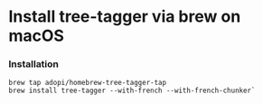 Install tree-tagger via brew on macOS
========

### Installation

    brew tap adopi/homebrew-tree-tagger-tap
    brew install tree-tagger --with-french --with-french-chunker`
